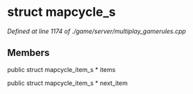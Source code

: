 # struct mapcycle_s

*Defined at line 1174 of ./game/server/multiplay_gamerules.cpp*

## Members

public struct mapcycle_item_s * items

public struct mapcycle_item_s * next_item



